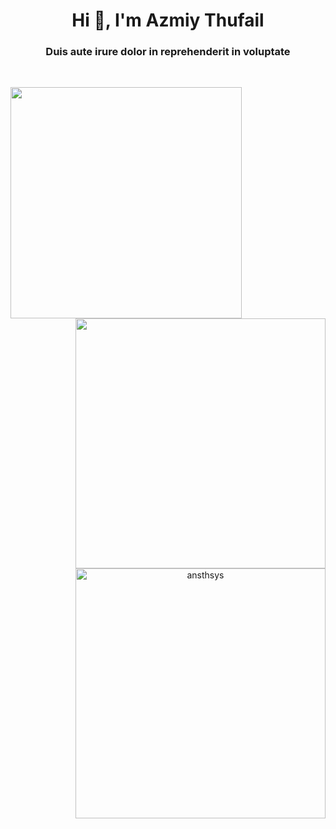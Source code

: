 <h1 align="center">Hi 👋, I'm Azmiy Thufail</h1>
<h3 align="center">Duis aute irure dolor in reprehenderit in voluptate</h3>

<br>

<p align="center">
  <img align="left" height="370" src="https://media.tenor.com/PbPr6Bpj-6kAAAAd/bocchi-the-rock-anime.gif" />
  <img align="right" width="400" src="https://github-readme-stats.vercel.app/api/top-langs/?username=ansthsys&layout=compact" />
  <img align="right" width="400" src="https://github-readme-streak-stats.herokuapp.com/?user=ansthsys" alt="ansthsys" />
</p>
